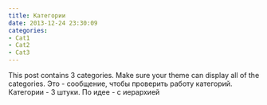 ```yaml
---
title: Категории
date: 2013-12-24 23:30:09
categories:
- Cat1
- Cat2
- Cat3
---
```


This post contains 3 categories. Make sure your theme can display all of the categories.
Это - сообщение, чтобы проверить работу категорий.
Категории - 3 штуки.
По идее - с иерархией

